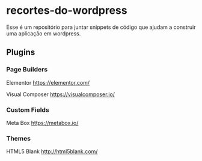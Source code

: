 # recortes-do-wordpress

Esse é um repositório para juntar snippets de código que ajudam a construir uma aplicação em wordpress.

## Plugins

### Page Builders

Elementor
https://elementor.com/

Visual Composer
https://visualcomposer.io/

### Custom Fields

Meta Box
https://metabox.io/

### Themes

HTML5 Blank
http://html5blank.com/
